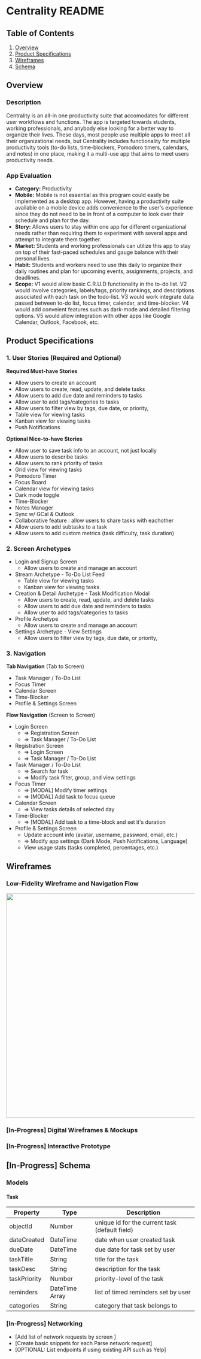 # Centrality README

## Table of Contents
1. [Overview](#Overview)
1. [Product Specifications](#Product-Specifications)
1. [Wireframes](#Wireframes)
2. [Schema](#[In-Progress]-Schema)

## Overview
### Description
Centrality is an all-in one productivity suite that accomodates for different user workflows and functions. The app is targeted towards students, working professionals, and anybody else looking for a better way to organize their lives. These days, most people use multiple apps to meet all their organizational needs, but Centrality includes functionality for multiple productivity tools (to-do lists, time-blockers, Pomodoro timers, calendars, and notes) in one place, making it a multi-use app that aims to meet users productivity needs.

### App Evaluation
- **Category:** Productivity
- **Mobile:** Mobile is not essential as this program could easily be implemented as a desktop app. However, having a productivity suite available on a mobile device adds convenience to the user's experience since they do not need to be in front of a computer to look over their schedule and plan for the day.
- **Story:** Allows users to stay within one app for different organizational needs rather than requiring them to experiment with several apps and attempt to integrate them together.
- **Market:** Students and  working professionals can utilize this app to stay on top of their fast-paced schedules and gauge balance with their personal lives.
- **Habit:** Students and workers need to use this daily to organize their daily routines and plan for upcoming events, assignments, projects, and deadlines.
- **Scope:** V1 would allow basic C.R.U.D functionality in the to-do list. V2 would involve categories, labels/tags, priority rankings, and descriptions associated with each task on the todo-list. V3 would work integrate data passed between to-do list, focus timer, calendar, and time-blocker. V4 would add conveient features such as dark-mode and detailed filtering options. V5 would allow integration with other apps like Google Calendar, Outlook, Facebook, etc.

## Product Specifications

### 1. User Stories (Required and Optional)

**Required Must-have Stories**

* Allow users to create an account
* Allow users to create, read, update, and delete tasks
* Allow users to add due date and reminders to tasks
* Allow user to add tags/categories to tasks
* Allow users to filter view by tags, due date, or priority, 
* Table view for viewing tasks
* Kanban view for viewing tasks
* Push Notifications

**Optional Nice-to-have Stories**
* Allow user to save task info to an account, not just locally
* Allow users to describe tasks
* Allow users to rank priority of tasks
* Grid view for viewing tasks
* Pomodoro Timer
* Focus Board
* Calendar view for viewing tasks
* Dark mode toggle
* Time-Blocker
* Notes Manager
* Sync w/ GCal & Outlook
* Collaborative feature : allow users to share tasks with eachother
* Allow users to add subtasks to a task
* Allow users to add custom metrics (task difficulty, task duration)

### 2. Screen Archetypes

* Login and Signup Screen
   * Allow users to create and manage an account
* Stream Archetype - To-Do List Feed
    * Table view for viewing tasks
    * Kanban view for viewing tasks
* Creation & Detail Archetype - Task Modification Modal
    * Allow users to create, read, update, and delete tasks
    * Allow users to add due date and reminders to tasks
    * Allow user to add tags/categories to tasks
* Profile Archetype
    * Allow users to create and manage an account
* Settings Archetype - View Settings
    * Allow users to filter view by tags, due date, or priority, 

### 3. Navigation

**Tab Navigation** (Tab to Screen)

* Task Manager / To-Do List
* Focus Timer
* Calendar Screen
* Time-Blocker
* Profile & Settings Screen

**Flow Navigation** (Screen to Screen)

* Login Screen
    * => Registration Screen
    * => Task Manager / To-Do List
* Registration Screen
    * => Login Screen
    * => Task Manager / To-Do List
* Task Manager / To-Do List
    * => Search for task
    * => Modify task filter, group, and view settings
* Focus Timer
    * => [MODAL] Modify timer settings
    * => [MODAL] Add task to focus queue
* Calendar Screen
    * => View tasks details of selected day
* Time-Blocker
    * => [MODAL] Add task to a time-block and set it's duration
* Profile & Settings Screen
    * Update account info (avatar, username, password, email, etc.)
    * => Modify app settings (Dark Mode, Push Notifications, Language)
    * View usage stats (tasks completed, percentages, etc.)

## Wireframes
### Low-Fidelity Wireframe and Navigation Flow
<img src="Lofi Prototype.png" width=600>

### [In-Progress] Digital Wireframes & Mockups

### [In-Progress] Interactive Prototype

## [In-Progress] Schema 
### Models
#### Task

   | Property      | Type     | Description |
   | ------------- | -------- | ------------|
   | objectId      | Number   | unique id for the current task (default field) |
   | dateCreated   | DateTime | date when user created task |
   | dueDate       | DateTime | due date for task set by user |
   | taskTitle     | String   | title for the task |
   | taskDesc      | String   | description for the task |
   | taskPriority  | Number | priority-level of the task |
   | reminders     | DateTime Array | list of timed reminders set by user |
   | categories    | String | category that task belongs to |

### [In-Progress] Networking
- [Add list of network requests by screen ]
- [Create basic snippets for each Parse network request]
- [OPTIONAL: List endpoints if using existing API such as Yelp]
